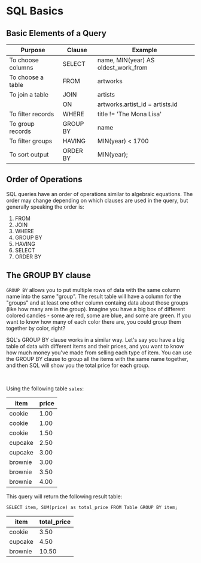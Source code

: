 # SQL Basics

## Basic Elements of a Query

| Purpose           | Clause   | Example |
| ---               | ---      | ---     |
| To choose columns | SELECT   | name, MIN(year) AS oldest_work_from |
| To choose a table | FROM     | artworks |
| To join a table   | JOIN     | artists |
|                   | ON       | artworks.artist_id = artists.id |
| To filter records | WHERE    | title != 'The Mona Lisa' |
| To group records  | GROUP BY | name |
| To filter groups  | HAVING   | MIN(year) < 1700 |
| To sort output    | ORDER BY | MIN(year); |

## Order of Operations

SQL queries have an order of operations similar to algebraic equations. The order may change depending on which clauses are used in the query, but generally speaking the order is:

1. FROM
2. JOIN
3. WHERE
4. GROUP BY
5. HAVING
6. SELECT
7. ORDER BY

## The GROUP BY clause

`GROUP BY` allows you to put multiple rows of data with the same column name into the same "group". The result table will have a column for the "groups" and at least one other column containg data about those groups (like how many are in the group). Imagine you have a big box of different colored candies - some are red, some are blue, and some are green. If you want to know how many of each color there are, you could group them together by color, right?

SQL's GROUP BY clause works in a similar way. Let's say you have a big table of data with different items and their prices, and you want to know how much money you've made from selling each type of item. You can use the GROUP BY clause to group all the items with the same name together, and then SQL will show you the total price for each group.

<br>

Using the following table `sales`:

| item | price |
| ---  | ---   |
| cookie | 1.00 |
| cookie | 1.00 |
| cookie | 1.50 |
| cupcake | 2.50 |
| cupcake | 3.00 |
| brownie | 3.00 |
| brownie | 3.50 |
| brownie | 4.00 |

This query will return the following result table:

`SELECT item, SUM(price) as total_price FROM Table GROUP BY item;`

| item    | total_price |
| ---     | ---         |
| cookie  | 3.50        |
| cupcake | 4.50        |
| brownie | 10.50       |
